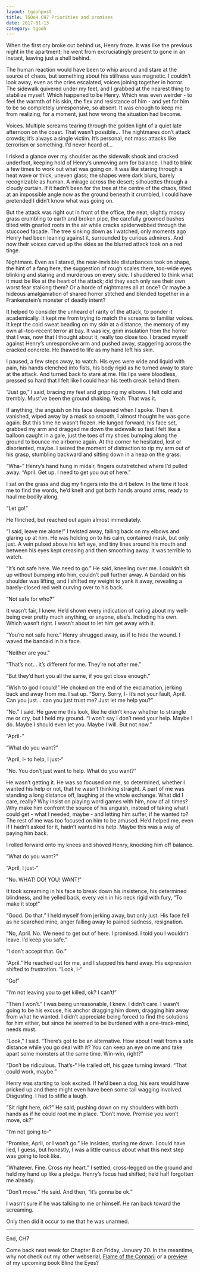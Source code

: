 ```yaml
---
layout: tgoohpost
title: TGOoH CH7 Priorities and promises
date: 2017-01-13
category: tgooh
---
```


When the first cry broke out behind us, Henry froze. It was like the previous night in the apartment; he went from excruciatingly present to gone in an instant, leaving just a shell behind. 

The human reaction would have been to whip around and stare at the source of chaos, but something about his stillness was magnetic. I couldn’t look away, even as the cries escalated, voices joining together in horror. The sidewalk quivered under my feet, and I grabbed at the nearest thing to stabilize myself. Which happened to be Henry. Which was even weirder - to feel the warmth of his skin, the flex and resistance of him - and yet for him to be so completely unresponsive, so absent. It was enough to keep me from realizing, for a moment, just how wrong the situation had become.

Voices. Multiple screams tearing through the golden light of a quiet late afternoon on the coast. That wasn’t possible… The nightmares don’t attack crowds; it’s always a single victim. It’s personal, not mass attacks like terrorism or something. I’d never heard of…

I risked a glance over my shoulder as the sidewalk shook and cracked underfoot, keeping hold of Henry’s unmoving arm for balance. I had to blink a few times to work out what was going on. It was like staring through a heat wave or thick, uneven glass; the shapes were dark blurs, barely recognizable as human. A mirage across the desert; silhouettes through a cloudy curtain. If it hadn’t been for the tree at the centre of the chaos, tilted at an impossible angle now as the ground beneath it crumbled, I could have pretended I didn’t know what was going on.

But the attack was right out in front of the office, the neat, slightly mossy grass crumbling to earth and broken pipe, the carefully groomed bushes tilted with gnarled roots in the air while cracks spiderwebbed through the stuccoed facade. The tree sinking down as I watched, only moments ago Henry had been leaning against it, surrounded by curious admirers. And now their voices carved up the skies as the blurred attack took on a red tinge.

Nightmare. Even as I stared, the near-invisible disturbances took on shape, the hint of a fang here, the suggestion of rough scales there, too-wide eyes blinking and staring and murderous on every side. I shuddered to think what it must be like at the heart of the attack; did they each only see their own worst fear stalking them? Or a horde of nightmares all at once? Or maybe a hideous amalgamation of shared horror stitched and blended together in a Frankenstein’s monster of deadly intent?

It helped to consider the unheard of rarity of the attack, to ponder it academically. It kept me from trying to match the screams to familiar voices. It kept the cold sweat beading on my skin at a distance, the memory of my own all-too-recent terror at bay. It was icy, grim insulation from the horror that I was, now that I thought about it, really too close too. I braced myself against Henry’s unresponsive arm and pushed away, staggering across the cracked concrete. He thawed to life as my hand left his skin.

I paused, a few steps away, to watch. His eyes were wide and liquid with pain, his hands clenched into fists, his body rigid as he turned away to stare at the attack. And turned back to stare at me. His lips were bloodless, pressed so hard that I felt like I could hear his teeth creak behind them. 

“Just go,” I said, bracing my feet and gripping my elbows. I felt cold and trembly. Must’ve been the ground shaking. Yeah. That was it.

If anything, the anguish on his face deepened when I spoke. Then it vanished, wiped away by a mask so smooth, I almost thought he was gone again. But this time he wasn’t frozen. He lunged forward, his face set, grabbed my arm and dragged me down the sidewalk so fast I felt like a balloon caught in a gale, just the toes of my shoes bumping along the ground to bounce me airborne again. At the corner he hesitated, lost or disoriented, maybe. I seized the moment of distraction to rip my arm out of his grasp, stumbling backward and sitting down in a heap on the grass.

“Wha-” Henry’s hand hung in midair, fingers outstretched where I’d pulled away. “April. Get up. I need to get you out of here.”

I sat on the grass and dug my fingers into the dirt below. In the time it took me to find the words, he’d knelt and got both hands around arms, ready to haul me bodily along.

“Let go!”

He flinched, but reached out again almost immediately.

“I said, leave me alone!” I twisted away, falling back on my elbows and glaring up at him. He was holding on to his calm, contained mask, but only just. A vein pulsed above his left eye, and tiny lines around his mouth and between his eyes kept creasing and then smoothing away. It was terrible to watch. 

“It’s not safe here. We need to go.” He said, kneeling over me. I couldn’t sit up without bumping into him, couldn’t pull further away. A bandaid on his shoulder was lifting, and I shifted my weight to yank it away, revealing a barely-closed red welt curving over to his back.

“Not safe for who?” 

It wasn’t fair, I knew. He’d shown every indication of caring about my well-being over pretty much anything, or anyone, else’s. Including his own. Which wasn’t right. I wasn’t about to let him get away with it.

“You’re not safe here.” Henry shrugged away, as if to hide the wound. I waved the bandaid in his face.

“Neither are you.”

“That’s not… it’s different for me. They’re not after me.”

“But they’d hurt you all the same, if you got close enough.”

“Wish to god I could!” He choked on the end of the exclamation, jerking back and away from me. I sat up. “Sorry. Sorry, I- it’s not your fault, April. Can you just… can you just trust me? Just let me help you?”

“No.” I said. He gave me this look, like he didn’t know whether to strangle me or cry, but I held my ground. “I won’t say I don’t need your help. Maybe I do. Maybe I should even let you. Maybe I will. But not now.”

“April-” 

“What do you want?”

“April, I- to help, I just-“

“No. You don’t just want to help. What do you want?”

He wasn’t getting it. He was so focused on me, so determined, whether I wanted his help or not, that he wasn’t thinking straight. A part of me was standing a long distance off, laughing at the whole exchange. What did I care, really? Why insist on playing word games with him, now of all times? Why make him confront the source of his anguish, instead of taking what I could get - what I needed, maybe - and letting him suffer, if he wanted to? The rest of me was too focused on him to be amused. He’d helped me, even if I hadn’t asked for it, hadn’t wanted his help. Maybe this was a way of paying him back.

I rolled forward onto my knees and shoved Henry, knocking him off balance.

“What do you want?”

“April, I just-“

“No. WHAT! DO! YOU! WANT!”

It took screaming in his face to break down his insistence, his determined blindness, and he yelled back, every vein in his neck rigid with fury, “To make it stop!”

“Good. Do that.” I held myself from jerking away, but only just. His face fell as he searched mine, anger falling away to pained sadness, resignation.

“No, April. No. We need to get out of here. I promised. I told you I wouldn’t leave. I’d keep you safe.”

“I don’t accept that. Go.”

“April.” He reached out for me, and I slapped his hand away. His expression shifted to frustration. “Look, I-“

“Go!”

“I’m not leaving you to get killed, ok? I can’t!”

“Then I won’t.” I was being unreasonable, I knew. I didn’t care. I wasn’t going to be his excuse, his anchor dragging him down, dragging him away from what he wanted. I didn’t appreciate being forced to find the solutions for him either, but since he seemed to be burdened with a one-track-mind, needs must.

“Look,” I said. “There’s got to be an alternative. How about I wait from a safe distance while you go deal with it? You can keep an eye on me and take apart some monsters at the same time. Win-win, right?”

“Don’t be ridiculous. That’s-“ He trailed off, his gaze turning inward. “That could work, maybe.”

Henry was starting to look excited. If he’d been a dog, his ears would have pricked up and there might even have been some tail wagging involved. Disgusting. I had to stifle a laugh. 

“Sit right here, ok?” He said, pushing down on my shoulders with both hands as if he could root me in place. “Don’t move. Promise you won’t move, ok?”

“I’m not going to-“

“Promise, April, or I won’t go.” He insisted, staring me down. I could have lied, I guess, but honestly, I was a little curious about what this next step was going to look like. 

“Whatever. Fine. Cross my heart.” I settled, cross-legged on the ground and held my hand up like a pledge. Henry’s focus had shifted; he’d half forgotten me already.

“Don’t move.” He said. And then, “it’s gonna be ok.”

I wasn’t sure if he was talking to me or himself. He ran back toward the screaming.

Only then did it occur to me that he was unarmed.

<hr>

End, CH7

Come back next week for Chapter 8 on Friday, January 20. In the meantime, why not check out my other webserial, [Flame of the Connarii](http://kaie.space/fotc.html) or a [preview](http://kaie.space/book/2016/10/05/Preview-Chapter-1.html) of my upcoming book Blind the Eyes?
